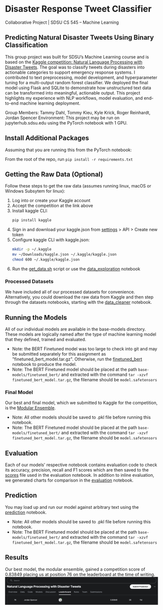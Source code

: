 # Disaster Response Tweet Classifier
Collaborative Project | SDSU CS 545 – Machine Learning

## Predicting Natural Disaster Tweets Using Binary Classification

This group project was built for SDSU’s Machine Learning course and is based on the [Kaggle competition: Natural Language Processing with Disaster Tweets](https://www.kaggle.com/competitions/nlp-getting-started/overview). The goal was to classify tweets during disasters into actionable categories to support emergency response systems. I contributed to text preprocessing, model development, and hyperparameter tuning for a multi-output random forest classifier. We deployed the final model using Flask and SQLite to demonstrate how unstructured text data can be transformed into meaningful, actionable output. This project highlights my experience with NLP workflows, model evaluation, and end-to-end machine learning deployment.

Group Members: Tammy Dahl, Tommy Kieu, Kyle Krick, Roger Reinhardt, Jordan Spencer
Environment: This project may be run on jupyterhub.sdsu.edu using the PyTorch notebook with 1 GPU.

## Install Additional Packages
Assuming that you are running this from the PyTorch notebook:

From the root of the repo, run `pip install -r requirements.txt`

## Getting the Raw Data (Optional)
Follow these steps to get the raw data (assumes running linux, macOS or Windows Subsytem for linux):

1. Log into or create your Kaggle account
2. Accept the competition at the link above
3. Install kaggle CLI:
    ```bash
    pip install kaggle
    ```
4. Sign in and download your kaggle.json from [settings](https://www.kaggle.com/settings) > API > Create new token
5. Configure kaggle CLI with kaggle.json:
    ```bash
    mkdir -p ~/.kaggle
    mv ~/Downloads/kaggle.json ~/.kaggle/kaggle.json
    chmod 600 ~/.kaggle/kaggle.json
    ```
6. Run the [get_data.sh](./getting-started/get_data.sh) script or use the [data_exploration](./getting-started/data_exploration.ipynb) notebook

### Processed Datasets
We have included all of our processed datasets for convenience.
Alternatively, you could download the raw data from Kaggle and then step through the datasets notebooks, starting with the [data_cleaner](./datasets/data_cleaner.ipynb) notebook.

## Running the Models
All of our individual models are available in the base-models directory.
These models are logically named after the type of machine learning model that they defined, trained and evaluated.
- Note: the BERT Finetuned model was too large to check into git and may be submitted separately for this assignment as "finetuned_bert_model.tar.gz". Otherwise, run the [finetuned_bert](./base-models/finetuned_bert.ipynb) notebook to produce the model.
- Note: The BERT Finetuned model should be placed at the path `base-models/finetuned_bert/` and extracted with the command `tar -xzvf finetuned_bert_model.tar.gz`, the filename should be `model.safetensors`

### Final Model
Our best and final model, which we submitted to Kaggle for the competition, is the [Modular Ensemble](./stacking-models/modular_ensemble.ipynb).
- Note: All other models should be saved to .pkl file before running this notebook.
- Note: The BERT Finetuned model should be placed at the path `base-models/finetuned_bert/` and extracted with the command `tar -xzvf finetuned_bert_model.tar.gz`, the filename should be `model.safetensors`

## Evaluation
Each of our models' respective notebook contains evaluation code to check its accuracy, precision, recall and F1 scores which are then saved to the [scores](./evaluation/scores.csv) file used in the evaluation notebook.
In addition to inline evaluation, we generated charts for comparison in the [evaluation](./evaluation/evaluation.ipynb) notebook.

## Prediction
You may load up and run our model against arbitrary text using the [prediction](./prediction/prediction.ipynb) notebook.
- Note: All other models should be saved to .pkl file before running this notebook.
- Note: The BERT Finetuned model should be placed at the path `base-models/finetuned_bert/` and extracted with the command `tar -xzvf finetuned_bert_model.tar.gz`, the filename should be `model.safetensors`

## Results
Our best model, the modular ensemble, gained a competition score of 0.83849 placing us at position 76 on the leaderboard at the time of writing. 
![](./submission.png)
